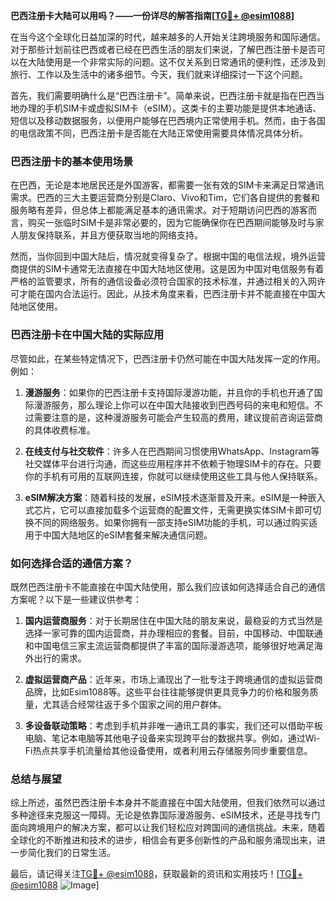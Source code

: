 **巴西注册卡大陆可以用吗？——一份详尽的解答指南[[TG💪+ @esim1088](https://t.me/s/esim1088)]**

在当今这个全球化日益加深的时代，越来越多的人开始关注跨境服务和国际通信。对于那些计划前往巴西或者已经在巴西生活的朋友们来说，了解巴西注册卡是否可以在大陆使用是一个非常实际的问题。这不仅关系到日常通讯的便利性，还涉及到旅行、工作以及生活中的诸多细节。今天，我们就来详细探讨一下这个问题。

首先，我们需要明确什么是“巴西注册卡”。简单来说，巴西注册卡就是指在巴西当地办理的手机SIM卡或虚拟SIM卡（eSIM）。这类卡的主要功能是提供本地通话、短信以及移动数据服务，以便用户能够在巴西境内正常使用手机。然而，由于各国的电信政策不同，巴西注册卡是否能在大陆正常使用需要具体情况具体分析。

### 巴西注册卡的基本使用场景

在巴西，无论是本地居民还是外国游客，都需要一张有效的SIM卡来满足日常通讯需求。巴西的三大主要运营商分别是Claro、Vivo和Tim，它们各自提供的套餐和服务略有差异，但总体上都能满足基本的通讯需求。对于短期访问巴西的游客而言，购买一张临时SIM卡是非常必要的，因为它能确保你在巴西期间能够及时与家人朋友保持联系，并且方便获取当地的网络支持。

然而，当你回到中国大陆后，情况就变得复杂了。根据中国的电信法规，境外运营商提供的SIM卡通常无法直接在中国大陆地区使用。这是因为中国对电信服务有着严格的监管要求，所有的通信设备必须符合国家的技术标准，并通过相关的入网许可才能在国内合法运行。因此，从技术角度来看，巴西注册卡并不能直接在中国大陆地区使用。

### 巴西注册卡在中国大陆的实际应用

尽管如此，在某些特定情况下，巴西注册卡仍然可能在中国大陆发挥一定的作用。例如：

1. **漫游服务**：如果你的巴西注册卡支持国际漫游功能，并且你的手机也开通了国际漫游服务，那么理论上你可以在中国大陆接收到巴西号码的来电和短信。不过需要注意的是，这种漫游服务可能会产生较高的费用，建议提前咨询运营商的具体收费标准。
   
2. **在线支付与社交软件**：许多人在巴西期间习惯使用WhatsApp、Instagram等社交媒体平台进行沟通，而这些应用程序并不依赖于物理SIM卡的存在。只要你的手机有可用的互联网连接，你就可以继续使用这些工具与他人保持联系。

3. **eSIM解决方案**：随着科技的发展，eSIM技术逐渐普及开来。eSIM是一种嵌入式芯片，它可以直接加载多个运营商的配置文件，无需更换实体SIM卡即可切换不同的网络服务。如果你拥有一部支持eSIM功能的手机，可以通过购买适用于中国大陆地区的eSIM套餐来解决通信问题。

### 如何选择合适的通信方案？

既然巴西注册卡不能直接在中国大陆使用，那么我们应该如何选择适合自己的通信方案呢？以下是一些建议供参考：

1. **国内运营商服务**：对于长期居住在中国大陆的朋友来说，最稳妥的方式当然是选择一家可靠的国内运营商，并办理相应的套餐。目前，中国移动、中国联通和中国电信三家主流运营商都提供了丰富的国际漫游选项，能够很好地满足海外出行的需求。

2. **虚拟运营商产品**：近年来，市场上涌现出了一批专注于跨境通信的虚拟运营商品牌，比如Esim1088等。这些平台往往能够提供更具竞争力的价格和服务质量，尤其适合经常往返于多个国家之间的用户群体。

3. **多设备联动策略**：考虑到手机并非唯一通讯工具的事实，我们还可以借助平板电脑、笔记本电脑等其他电子设备来实现跨平台的数据共享。例如，通过Wi-Fi热点共享手机流量给其他设备使用，或者利用云存储服务同步重要信息。

### 总结与展望

综上所述，虽然巴西注册卡本身并不能直接在中国大陆使用，但我们依然可以通过多种途径来克服这一障碍。无论是依靠国际漫游服务、eSIM技术，还是寻找专门面向跨境用户的解决方案，都可以让我们轻松应对跨国间的通信挑战。未来，随着全球化的不断推进和技术的进步，相信会有更多创新性的产品和服务涌现出来，进一步简化我们的日常生活。

最后，请记得关注[TG💪+ @esim1088](https://t.me/s/esim1088)，获取最新的资讯和实用技巧！[[TG💪+ @esim1088](https://t.me/s/esim1088) ![Image](https://i.postimg.cc/4NQfJmqS/Snipaste-2025-05-13-00-14-12.png)]
